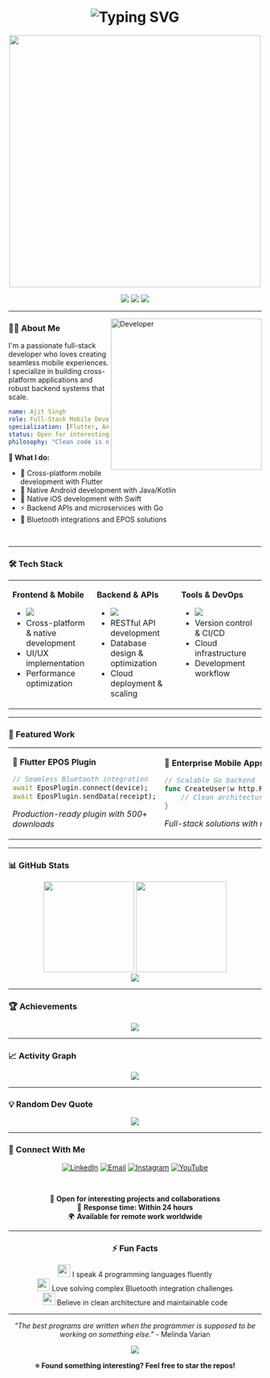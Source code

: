 <div align="center">

<h1>
  <img src="https://readme-typing-svg.herokuapp.com?font=JetBrains+Mono&size=28&duration=3000&pause=1000&color=6366F1&center=true&vCenter=true&width=600&lines=Hi+%F0%9F%91%8B%2C+I'm+Ajit+Singh;Full-Stack+Mobile+Developer;Open+for+Collaboration" alt="Typing SVG" />
</h1>

<p align="center">
  <img src="https://user-images.githubusercontent.com/74038190/225813708-98b745f2-7d22-48cf-9150-083f1b00d6c9.gif" width="500">
</p>

<p align="center">
  <img src="https://img.shields.io/badge/Focus-Cross--Platform%20Development-6366F1?style=flat&logo=flutter" />
  <img src="https://img.shields.io/badge/Available-Freelance%20%26%20Collaboration-10B981?style=flat&logo=handshake" />
  <img src="https://img.shields.io/badge/Experience-3%2B%20Years-F59E0B?style=flat&logo=trophy" />
</p>

</div>

---

<img align="right" alt="Developer" width="300" src="https://user-images.githubusercontent.com/74038190/229223263-cf2e4b07-2615-4f87-9c38-e37600f8381a.gif"/>

### 👨‍💻 About Me

I'm a passionate full-stack developer who loves creating seamless mobile experiences. I specialize in building cross-platform applications and robust backend systems that scale.

```yaml
name: Ajit Singh
role: Full-Stack Mobile Developer
specialization: [Flutter, Android, iOS, Go Backend]
status: Open for interesting projects
philosophy: "Clean code is not written by following a set of rules"
```

**🔹 What I do:**
- 📱 Cross-platform mobile development with Flutter
- 🤖 Native Android development with Java/Kotlin  
- 🍎 Native iOS development with Swift
- ⚡ Backend APIs and microservices with Go
- 🔗 Bluetooth integrations and EPOS solutions

<br clear="right"/>

---

### 🛠️ Tech Stack

<table>
<tr>
<td valign="top" width="33%">

**Frontend & Mobile**
- <img src="https://skillicons.dev/icons?i=flutter,dart,android,kotlin,java,swift,ios" />
- Cross-platform & native development
- UI/UX implementation
- Performance optimization

</td>
<td valign="top" width="33%">

**Backend & APIs**
- <img src="https://skillicons.dev/icons?i=go,nodejs,postgres,mongodb,firebase,docker" />
- RESTful API development
- Database design & optimization
- Cloud deployment & scaling

</td>
<td valign="top" width="33%">

**Tools & DevOps**
- <img src="https://skillicons.dev/icons?i=git,vscode,androidstudio,xcode,figma,aws" />
- Version control & CI/CD
- Cloud infrastructure
- Development workflow

</td>
</tr>
</table>

---

### 🎯 Featured Work

<div align="center">

<table>
<tr>
<td width="50%">

**🏪 Flutter EPOS Plugin**
```dart
// Seamless Bluetooth integration
await EposPlugin.connect(device);
await EposPlugin.sendData(receipt);
```
*Production-ready plugin with 500+ downloads*

</td>
<td width="50%">

**🚀 Enterprise Mobile Apps**
```go
// Scalable Go backend
func CreateUser(w http.ResponseWriter, r *http.Request) {
    // Clean architecture implementation
}
```
*Full-stack solutions with modern architecture*

</td>
</tr>
</table>

</div>

---

### 📊 GitHub Stats

<div align="center">
<img height="180em" src="https://github-readme-stats.vercel.app/api?username=Ajit-singh-991&show_icons=true&theme=github_dark&hide_border=true&bg_color=0d1117&title_color=6366f1&icon_color=6366f1&text_color=e6edf3&ring_color=6366f1" />
<img height="180em" src="https://github-readme-stats.vercel.app/api/top-langs/?username=Ajit-singh-991&layout=compact&theme=github_dark&hide_border=true&bg_color=0d1117&title_color=6366f1&text_color=e6edf3" />
</div>

<div align="center">
<img src="https://github-readme-streak-stats.herokuapp.com?user=Ajit-singh-991&theme=github-dark-blue&hide_border=true&background=0d1117&stroke=6366f1&ring=6366f1&fire=f59e0b&currStreakLabel=6366f1" />
</div>

---

### 🏆 Achievements

<div align="center">
<img src="https://github-profile-trophy.vercel.app/?username=Ajit-singh-991&theme=discord&no-frame=true&no-bg=true&margin-w=4&row=1" />
</div>

---

### 📈 Activity Graph

<div align="center">
<img src="https://github-readme-activity-graph.vercel.app/graph?username=Ajit-singh-991&theme=github-compact&hide_border=true&bg_color=0d1117&color=6366f1&line=6366f1&point=f59e0b" />
</div>

---

### 💡 Random Dev Quote

<div align="center">
<img src="https://quotes-github-readme.vercel.app/api?type=horizontal&theme=dark&quote=First,%20solve%20the%20problem.%20Then,%20write%20the%20code&author=John%20Johnson" />
</div>

---

### 🤝 Connect With Me

<div align="center">

[![LinkedIn](https://img.shields.io/badge/LinkedIn-0077B5?style=for-the-badge&logo=linkedin&logoColor=white)](https://www.linkedin.com/in/ajit-singh-485630131/)
[![Email](https://img.shields.io/badge/Email-EA4335?style=for-the-badge&logo=gmail&logoColor=white)](mailto:ajitsingh991dev@gmail.com)
[![Instagram](https://img.shields.io/badge/Instagram-E4405F?style=for-the-badge&logo=instagram&logoColor=white)](https://www.instagram.com/rathoreajit991/)
[![YouTube](https://img.shields.io/badge/YouTube-FF0000?style=for-the-badge&logo=youtube&logoColor=white)](https://www.youtube.com/channel/UCcY1UuuCvZFKy3sFeoQo_Yg)

<br/>

💼 **Open for interesting projects and collaborations**  
📧 **Response time: Within 24 hours**  
🌍 **Available for remote work worldwide**

</div>

---

<div align="center">

### ⚡ Fun Facts

<img src="https://user-images.githubusercontent.com/74038190/212284100-561aa473-3905-4a80-b561-0d28506553ee.gif" width="25"> I speak 4 programming languages fluently  
<img src="https://user-images.githubusercontent.com/74038190/212284100-561aa473-3905-4a80-b561-0d28506553ee.gif" width="25"> Love solving complex Bluetooth integration challenges  
<img src="https://user-images.githubusercontent.com/74038190/212284100-561aa473-3905-4a80-b561-0d28506553ee.gif" width="25"> Believe in clean architecture and maintainable code  

---

*"The best programs are written when the programmer is supposed to be working on something else."* - Melinda Varian

<img src="https://komarev.com/ghpvc/?username=Ajit-singh-991&color=6366f1&style=flat-square" />

**⭐ Found something interesting? Feel free to star the repos!**

</div>
